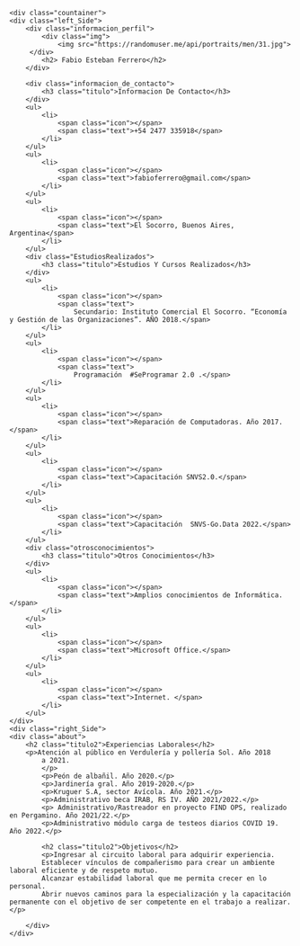 <html lang="es">
<head>
    <meta charset="UTF-8">
    <meta http-equiv="X-UA-Compatible" content="IE=edge">
    <meta name="viewport" content="width=device-width, initial-scale=1.0">
    <title>Curriculum Vitae Fabio Ferrero</title>
    <link rel="stylesheet" href="cv.css">
</head>
<body>

    <div class="countainer">
    <div class="left_Side">
        <div class="informacion_perfil">
            <div class="img">
                <img src="https://randomuser.me/api/portraits/men/31.jpg">
         </div>
            <h2> Fabio Esteban Ferrero</h2>
        </div>

        <div class="informacion_de_contacto">
            <h3 class="titulo">Informacion De Contacto</h3>
        </div>
        <ul>
            <li>
                <span class="icon"></span>
                <span class="text">+54 2477 335918</span>
            </li>
        </ul>
        <ul>
            <li>
                <span class="icon"></span>
                <span class="text">fabioferrero@gmail.com</span>
            </li>
        </ul>
        <ul>
            <li>
                <span class="icon"></span>
                <span class="text">El Socorro, Buenos Aires, Argentina</span>
            </li>
        </ul>
        <div class="EstudiosRealizados">
            <h3 class="titulo">Estudios Y Cursos Realizados</h3>
        </div>
        <ul>
            <li>
                <span class="icon"></span>
                <span class="text">
                    Secundario: Instituto Comercial El Socorro. “Economía y Gestión de las Organizaciones”. AÑO 2018.</span>
            </li>
        </ul>
        <ul>
            <li>
                <span class="icon"></span>
                <span class="text">
                    Programación  #SeProgramar 2.0 .</span>
            </li>
        </ul>
        <ul>
            <li>
                <span class="icon"></span>
                <span class="text">Reparación de Computadoras. Año 2017.</span>
            </li>
        </ul>
        <ul>
            <li>
                <span class="icon"></span>
                <span class="text">Capacitación SNVS2.0.</span>
            </li>
        </ul>
        <ul>
            <li>
                <span class="icon"></span>
                <span class="text">Capacitación  SNVS-Go.Data 2022.</span>
            </li>
        </ul>
        <div class="otrosconocimientos">
            <h3 class="titulo">Otros Conocimientos</h3>
        </div>
        <ul>
            <li>
                <span class="icon"></span>
                <span class="text">Amplios conocimientos de Informática.</span>
            </li>
        </ul>
        <ul>
            <li>
                <span class="icon"></span>
                <span class="text">Microsoft Office.</span>
            </li>
        </ul>
        <ul>
            <li>
                <span class="icon"></span>
                <span class="text">Internet. </span>
            </li>
        </ul>
    </div>
    <div class="right_Side">
    <div class="about">
        <h2 class="titulo2">Experiencias Laborales</h2>
        <p>Atención al público en Verdulería y pollería Sol. Año 2018
            a 2021.
            </p>
            <p>Peón de albañil. Año 2020.</p>
            <p>Jardinería gral. Año 2019-2020.</p>
            <p>Kruguer S.A, sector Avícola. Año 2021.</p>
            <p>Administrativo beca IRAB, RS IV. AÑO 2021/2022.</p>
            <p> Administrativo/Rastreador en proyecto FIND OPS, realizado en Pergamino. Año 2021/22.</p>
            <p>Administrativo módulo carga de testeos diarios COVID 19. Año 2022.</p>

            <h2 class="titulo2">Objetivos</h2>
            <p>Ingresar al circuito laboral para adquirir experiencia.
            Establecer vínculos de compañerismo para crear un ambiente laboral eficiente y de respeto mutuo.
            Alcanzar estabilidad laboral que me permita crecer en lo personal.
            Abrir nuevos caminos para la especialización y la capacitación permanente con el objetivo de ser competente en el trabajo a realizar. </p>

        </div>
    </div>                                                             

</body>
</html>
